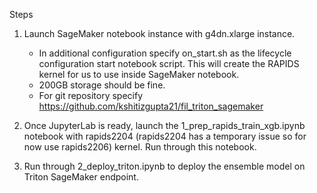 Steps

1. Launch SageMaker notebook instance with g4dn.xlarge instance.
    - In additional configuration specify on_start.sh as the lifecycle configuration start notebook script. This will create the RAPIDS kernel for us to use inside SageMaker notebook. 
    - 200GB storage should be fine.
    - For git repository specify https://github.com/kshitizgupta21/fil_triton_sagemaker

2. Once JupyterLab is ready, launch the 1_prep_rapids_train_xgb.ipynb notebook with rapids2204 (rapids2204 has a temporary issue so for now use rapids2206) kernel. Run through this notebook.

3. Run through 2_deploy_triton.ipynb to deploy the ensemble model on Triton SageMaker endpoint.
